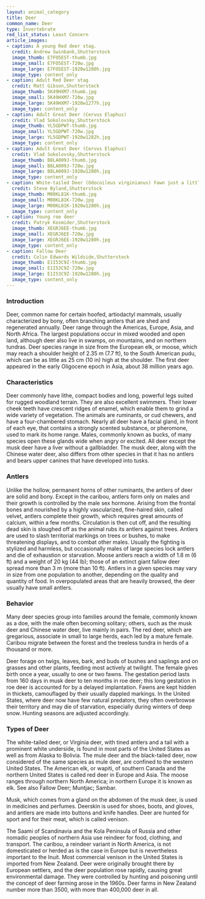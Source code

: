 ```yaml
---
layout: animal_category
title: Deer
common_name: Deer
type: Invertebrate
red_list_status: Least Concern
article_images:
- caption: A young Red deer stag.
  credit: Andrew Swinbank,Shutterstock
  image_thumb: E7FO5EST-thumb.jpg
  image_small: E7FO5EST-720w.jpg
  image_large: E7FO5EST-1920w1280h.jpg
  image_type: content_only
- caption: Adult Red Deer stag
  credit: Matt Gibson,Shutterstock
  image_thumb: 5K49HXM7-thumb.jpg
  image_small: 5K49HXM7-720w.jpg
  image_large: 5K49HXM7-1920w1277h.jpg
  image_type: content_only
- caption: Adult Great Deer (Cervus Elaphus)
  credit: Vlad Sokolovsky,Shutterstock
  image_thumb: YL5GDPWT-thumb.jpg
  image_small: YL5GDPWT-720w.jpg
  image_large: YL5GDPWT-1920w1282h.jpg
  image_type: content_only
- caption: Adult Great Deer (Cervus Elaphus)
  credit: Vlad Sokolovsky,Shutterstock
  image_thumb: B8LA009J-thumb.jpg
  image_small: B8LA009J-720w.jpg
  image_large: B8LA009J-1920w1280h.jpg
  image_type: content_only
- caption: White-tailed Deer (Odocoileus virginianus) Fawn just a little over an hour old
  credit: Steve Byland,Shutterstock
  image_thumb: M00KL81K-thumb.jpg
  image_small: M00KL81K-720w.jpg
  image_large: M00KL81K-1920w1280h.jpg
  image_type: content_only
- caption: Young roe deer
  credit: Patryk Kosmider,Shutterstock
  image_thumb: XEGRJ6EE-thumb.jpg
  image_small: XEGRJ6EE-720w.jpg
  image_large: XEGRJ6EE-1920w1280h.jpg
  image_type: content_only
- caption: Fallow Deer
  credit: Colin Edwards Wildside,Shutterstock
  image_thumb: E1I53C9Z-thumb.jpg
  image_small: E1I53C9Z-720w.jpg
  image_large: E1I53C9Z-1920w1280h.jpg
  image_type: content_only
---
```


### Introduction

Deer, common name for certain hoofed, artiodactyl mammals, usually characterized by bony, often branching antlers that are shed and regenerated annually. Deer range through the Americas, Europe, Asia, and North Africa. The largest populations occur in mixed wooded and open land, although deer also live in swamps, on mountains, and on northern tundras. Deer species range in size from the European elk, or moose, which may reach a shoulder height of 2.35 m (7.7 ft), to the South American pudu, which can be as little as 25 cm (10 in) high at the shoulder. The first deer appeared in the early Oligocene epoch in Asia, about 38 million years ago.

### Characteristics

Deer commonly have lithe, compact bodies and long, powerful legs suited for rugged woodland terrain. They are also excellent swimmers. Their lower cheek teeth have crescent ridges of enamel, which enable them to grind a wide variety of vegetation. The animals are ruminants, or cud chewers, and have a four-chambered stomach. Nearly all deer have a facial gland, in front of each eye, that contains a strongly scented substance, or pheromone, used to mark its home range. Males, commonly known as bucks, of many species open these glands wide when angry or excited. All deer except the musk deer have a liver without a gallbladder. The musk deer, along with the Chinese water deer, also differs from other species in that it has no antlers and bears upper canines that have developed into tusks.

### Antlers

Unlike the hollow, permanent horns of other ruminants, the antlers of deer are solid and bony. Except in the caribou, antlers form only on males and their growth is controlled by the male sex hormone. Arising from the frontal bones and nourished by a highly vascularized, fine-haired skin, called velvet, antlers complete their growth, which requires great amounts of calcium, within a few months. Circulation is then cut off, and the resulting dead skin is sloughed off as the animal rubs its antlers against trees. Antlers are used to slash territorial markings on trees or bushes, to make threatening displays, and to combat other males. Usually the fighting is stylized and harmless, but occasionally males of large species lock antlers and die of exhaustion or starvation. Moose antlers reach a width of 1.8 m (6 ft) and a weight of 20 kg (44 lb); those of an extinct giant fallow deer spread more than 3 m (more than 10 ft). Antlers in a given species may vary in size from one population to another, depending on the quality and quantity of food. In overpopulated areas that are heavily browsed, the deer usually have small antlers.

### Behavior

Many deer species group into families around the female, commonly known as a doe, with the male often becoming solitary; others, such as the musk deer and Chinese water deer, live mainly in pairs. The red deer, which are gregarious, associate in small to large herds, each led by a mature female. Caribou migrate between the forest and the treeless tundra in herds of a thousand or more.

Deer forage on twigs, leaves, bark, and buds of bushes and saplings and on grasses and other plants, feeding most actively at twilight. The female gives birth once a year, usually to one or two fawns. The gestation period lasts from 160 days in musk deer to ten months in roe deer; this long gestation in roe deer is accounted for by a delayed implantation. Fawns are kept hidden in thickets, camouflaged by their usually dappled markings. In the United States, where deer now have few natural predators, they often overbrowse their territory and may die of starvation, especially during winters of deep snow. Hunting seasons are adjusted accordingly.

### Types of Deer

The white-tailed deer, or Virginia deer, with tined antlers and a tail with a prominent white underside, is found in most parts of the United States as well as from Alaska to Bolivia. The mule deer and the black-tailed deer, now considered of the same species as mule deer, are confined to the western United States. The American elk, or wapiti, of southern Canada and the northern United States is called red deer in Europe and Asia. The moose ranges through northern North America; in northern Europe it is known as elk. See also Fallow Deer; Muntjac; Sambar.

Musk, which comes from a gland on the abdomen of the musk deer, is used in medicines and perfumes. Deerskin is used for shoes, boots, and gloves, and antlers are made into buttons and knife handles. Deer are hunted for sport and for their meat, which is called venison.

The Saami of Scandinavia and the Kola Peninsula of Russia and other nomadic peoples of northern Asia use reindeer for food, clothing, and transport. The caribou, a reindeer variant in North America, is not domesticated or herded as is the case in Europe but is nevertheless important to the Inuit. Most commercial venison in the United States is imported from New Zealand. Deer were originally brought there by European settlers, and the deer population rose rapidly, causing great environmental damage. They were controlled by hunting and poisoning until the concept of deer farming arose in the 1960s. Deer farms in New Zealand number more than 3500, with more than 400,000 deer in all.